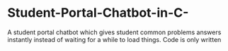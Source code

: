 # Student-Portal-Chatbot-in-C-
A student portal chatbot which gives student common problems answers instantly instead of waiting for a while to load things. Code is only written
